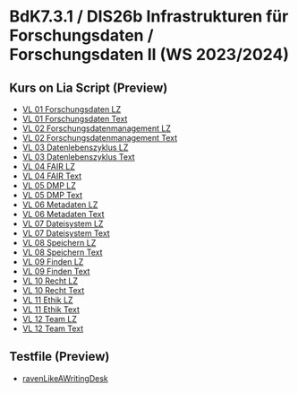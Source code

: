 <!--
author:   Sina Bock

email:    sina.bock@th-koeln.de

logo:     

version:  0.0.1

language: de

narrator: Deutsch Female

comment:  Linkliste mit Links zur Anzeige des jeweiligen Vorlesungsskripts im Live-Editor von Lia Script

tags:     LiaScript, Preview

@btn:     <span class="lia-icon"><lia-keep>@0</lia-keep></span>

import:   
          
-->

# BdK7.3.1 / DIS26b Infrastrukturen für Forschungsdaten / Forschungsdaten II (WS 2023/2024)

<section>

## Kurs on Lia Script (Preview)

- [VL 01 Forschungsdaten LZ](http://liascript.github.io/course/?https://github.com/mbluemm/modul-fdII-thkoeln/blob/main/VL_01_Forschungsdaten_LZ.md)
- [VL 01 Forschungsdaten Text](http://liascript.github.io/course/?https://github.com/mbluemm/modul-fdII-thkoeln/blob/main/VL_01_Forschungsdaten_Text.md)
- [VL 02 Forschungsdatenmanagement LZ](http://liascript.github.io/course/?https://github.com/mbluemm/modul-fdII-thkoeln/blob/main/VL_02_Forschungsdatenmanagement_LZ.md)
- [VL 02 Forschungsdatenmanagement Text](http://liascript.github.io/course/?https://github.com/mbluemm/modul-fdII-thkoeln/blob/main/VL_02_Forschungsdatenmanagement_Text.md)
- [VL 03 Datenlebenszyklus LZ](http://liascript.github.io/course/?https://github.com/mbluemm/modul-fdII-thkoeln/blob/main/VL_03_Datenlebenszyklus_LZ.md)
- [VL 03 Datenlebenszyklus Text](http://liascript.github.io/course/?https://github.com/mbluemm/modul-fdII-thkoeln/blob/main/VL_03_Datenlebenszyklus_Text.md)
- [VL 04 FAIR LZ](http://liascript.github.io/course/?https://github.com/mbluemm/modul-fdII-thkoeln/blob/main/VL_04_FAIR_LZ.md)
- [VL 04 FAIR Text](http://liascript.github.io/course/?https://github.com/mbluemm/modul-fdII-thkoeln/blob/main/VL_04_FAIR_Text.md)
- [VL 05 DMP LZ](http://liascript.github.io/course/?https://github.com/mbluemm/modul-fdII-thkoeln/blob/main/VL_05_DMP_LZ.md)
- [VL 05 DMP Text](http://liascript.github.io/course/?https://github.com/mbluemm/modul-fdII-thkoeln/blob/main/VL_05_DMP_Text.md)
- [VL 06 Metadaten LZ](http://liascript.github.io/course/?https://github.com/mbluemm/modul-fdII-thkoeln/blob/main/VL_06_Metadaten_LZ.md)
- [VL 06 Metadaten Text](http://liascript.github.io/course/?https://github.com/mbluemm/modul-fdII-thkoeln/blob/main/VL_06_Metadaten_Text.md)
- [VL 07 Dateisystem LZ](http://liascript.github.io/course/?https://github.com/mbluemm/modul-fdII-thkoeln/blob/main/VL_07_Dateisystem_LZ.md)
- [VL 07 Dateisystem Text](http://liascript.github.io/course/?https://github.com/mbluemm/modul-fdII-thkoeln/blob/main/VL_07_Dateisystem_Text.md)
- [VL 08 Speichern LZ](http://liascript.github.io/course/?https://github.com/mbluemm/modul-fdII-thkoeln/blob/main/VL_08_Speichern_LZ.md) 
- [VL 08 Speichern Text](http://liascript.github.io/course/?https://github.com/mbluemm/modul-fdII-thkoeln/blob/main/VL_08_Speichern_Text.md) 
- [VL 09 Finden LZ](http://liascript.github.io/course/?https://github.com/mbluemm/modul-fdII-thkoeln/blob/main/VL_09_Finden_LZ.md)
- [VL 09 Finden Text](http://liascript.github.io/course/?https://github.com/mbluemm/modul-fdII-thkoeln/blob/main/VL_09_Finden_Text.md)
- [VL 10 Recht LZ](http://liascript.github.io/course/?https://github.com/mbluemm/modul-fdII-thkoeln/blob/main/VL_10_Recht_LZ.md)
- [VL 10 Recht Text](http://liascript.github.io/course/?https://github.com/mbluemm/modul-fdII-thkoeln/blob/main/VL_10_Recht_Text.md)
- [VL 11 Ethik LZ](http://liascript.github.io/course/?https://github.com/mbluemm/modul-fdII-thkoeln/blob/main/VL_11_Ethik_LZ.md)
- [VL 11 Ethik Text](http://liascript.github.io/course/?https://github.com/mbluemm/modul-fdII-thkoeln/blob/main/VL_11_Ethik_Text.md)
- [VL 12 Team LZ](http://liascript.github.io/course/?https://github.com/mbluemm/modul-fdII-thkoeln/blob/main/VL_12_Team_LZ.md)
- [VL 12 Team Text](http://liascript.github.io/course/?https://github.com/mbluemm/modul-fdII-thkoeln/blob/main/VL_12_Team_Text.md)
</section>

<section>

## Testfile (Preview)

- [ravenLikeAWritingDesk](http://liascript.github.io/course/?https://github.com/mbluemm/modul-fdII-thkoeln/blob/main/ravenLikeAWritingDesk.md)
</section>